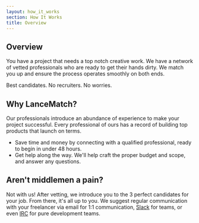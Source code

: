 ```yaml
---
layout: how_it_works
section: How It Works
title: Overview
---
```

## Overview

You have a project that needs a top notch creative work. We have a network of vetted professionals who are ready to get their hands dirty. We match you up and  ensure the process operates smoothly on both ends.

Best candidates. No recruiters. No worries.

## Why LanceMatch?

Our professionals introduce an abundance of experience to make your project successful. Every professional of ours has a record of building top products that launch on terms.

 * Save time and money by connecting with a qualified professional, ready to begin in under 48 hours.
 * Get help along the way. We'll help craft the proper budget and scope, and answer any questions.

## Aren't middlemen a pain?

Not with us! After vetting, we introduce you to the 3 perfect candidates for your job. From there, it's all up to you. We suggest regular communication with your freelancer via email for 1:1 communication, [Slack](https://slack.com) for teams, or even [IRC](http://en.wikipedia.org/wiki/Internet_Relay_Chat) for pure development teams.
